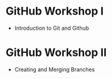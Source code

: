# GitHub Workshop I
- Introduction to Git and Github

# GitHub Workshop II
- Creating and Merging Branches